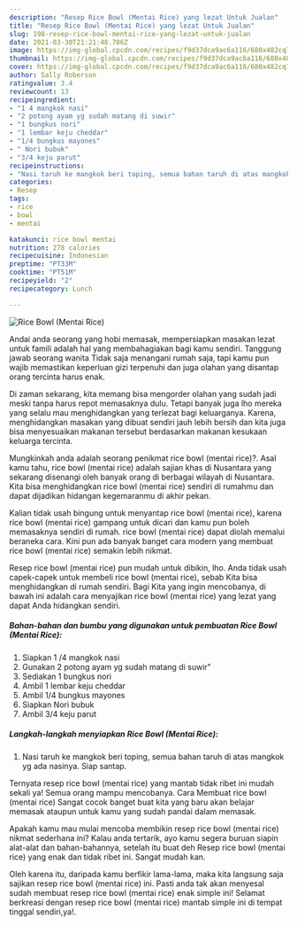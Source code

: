 ```yaml
---
description: "Resep Rice Bowl (Mentai Rice) yang lezat Untuk Jualan"
title: "Resep Rice Bowl (Mentai Rice) yang lezat Untuk Jualan"
slug: 198-resep-rice-bowl-mentai-rice-yang-lezat-untuk-jualan
date: 2021-03-30T21:21:48.706Z
image: https://img-global.cpcdn.com/recipes/f9d37dca9ac6a116/680x482cq70/rice-bowl-mentai-rice-foto-resep-utama.jpg
thumbnail: https://img-global.cpcdn.com/recipes/f9d37dca9ac6a116/680x482cq70/rice-bowl-mentai-rice-foto-resep-utama.jpg
cover: https://img-global.cpcdn.com/recipes/f9d37dca9ac6a116/680x482cq70/rice-bowl-mentai-rice-foto-resep-utama.jpg
author: Sally Roberson
ratingvalue: 3.4
reviewcount: 13
recipeingredient:
- "1 4 mangkok nasi"
- "2 potong ayam yg sudah matang di suwir"
- "1 bungkus nori"
- "1 lembar keju cheddar"
- "1/4 bungkus mayones"
- " Nori bubuk"
- "3/4 keju parut"
recipeinstructions:
- "Nasi taruh ke mangkok beri toping, semua bahan taruh di atas mangkok yg ada nasinya. Siap santap."
categories:
- Resep
tags:
- rice
- bowl
- mentai

katakunci: rice bowl mentai 
nutrition: 278 calories
recipecuisine: Indonesian
preptime: "PT33M"
cooktime: "PT51M"
recipeyield: "2"
recipecategory: Lunch

---
```



![Rice Bowl (Mentai Rice)](https://img-global.cpcdn.com/recipes/f9d37dca9ac6a116/680x482cq70/rice-bowl-mentai-rice-foto-resep-utama.jpg)

Andai anda seorang yang hobi memasak, mempersiapkan masakan lezat untuk famili adalah hal yang membahagiakan bagi kamu sendiri. Tanggung jawab seorang  wanita Tidak saja menangani rumah saja, tapi kamu pun wajib memastikan keperluan gizi terpenuhi dan juga olahan yang disantap orang tercinta harus enak.

Di zaman  sekarang, kita memang bisa mengorder olahan yang sudah jadi meski tanpa harus repot memasaknya dulu. Tetapi banyak juga lho mereka yang selalu mau menghidangkan yang terlezat bagi keluarganya. Karena, menghidangkan masakan yang dibuat sendiri jauh lebih bersih dan kita juga bisa menyesuaikan makanan tersebut berdasarkan makanan kesukaan keluarga tercinta. 



Mungkinkah anda adalah seorang penikmat rice bowl (mentai rice)?. Asal kamu tahu, rice bowl (mentai rice) adalah sajian khas di Nusantara yang sekarang disenangi oleh banyak orang di berbagai wilayah di Nusantara. Kita bisa menghidangkan rice bowl (mentai rice) sendiri di rumahmu dan dapat dijadikan hidangan kegemaranmu di akhir pekan.

Kalian tidak usah bingung untuk menyantap rice bowl (mentai rice), karena rice bowl (mentai rice) gampang untuk dicari dan kamu pun boleh memasaknya sendiri di rumah. rice bowl (mentai rice) dapat diolah memalui beraneka cara. Kini pun ada banyak banget cara modern yang membuat rice bowl (mentai rice) semakin lebih nikmat.

Resep rice bowl (mentai rice) pun mudah untuk dibikin, lho. Anda tidak usah capek-capek untuk membeli rice bowl (mentai rice), sebab Kita bisa menghidangkan di rumah sendiri. Bagi Kita yang ingin mencobanya, di bawah ini adalah cara menyajikan rice bowl (mentai rice) yang lezat yang dapat Anda hidangkan sendiri.

<!--inarticleads1-->

##### Bahan-bahan dan bumbu yang digunakan untuk pembuatan Rice Bowl (Mentai Rice):

1. Siapkan 1 /4 mangkok nasi
1. Gunakan 2 potong ayam yg sudah matang di suwir&#34;
1. Sediakan 1 bungkus nori
1. Ambil 1 lembar keju cheddar
1. Ambil 1/4 bungkus mayones
1. Siapkan  Nori bubuk
1. Ambil 3/4 keju parut




<!--inarticleads2-->

##### Langkah-langkah menyiapkan Rice Bowl (Mentai Rice):

1. Nasi taruh ke mangkok beri toping, semua bahan taruh di atas mangkok yg ada nasinya. Siap santap.




Ternyata resep rice bowl (mentai rice) yang mantab tidak ribet ini mudah sekali ya! Semua orang mampu mencobanya. Cara Membuat rice bowl (mentai rice) Sangat cocok banget buat kita yang baru akan belajar memasak ataupun untuk kamu yang sudah pandai dalam memasak.

Apakah kamu mau mulai mencoba membikin resep rice bowl (mentai rice) nikmat sederhana ini? Kalau anda tertarik, ayo kamu segera buruan siapin alat-alat dan bahan-bahannya, setelah itu buat deh Resep rice bowl (mentai rice) yang enak dan tidak ribet ini. Sangat mudah kan. 

Oleh karena itu, daripada kamu berfikir lama-lama, maka kita langsung saja sajikan resep rice bowl (mentai rice) ini. Pasti anda tak akan menyesal sudah membuat resep rice bowl (mentai rice) enak simple ini! Selamat berkreasi dengan resep rice bowl (mentai rice) mantab simple ini di tempat tinggal sendiri,ya!.

